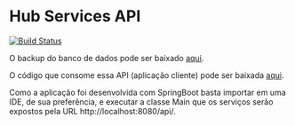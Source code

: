 # Hub Services API

[![Build Status](https://travis-ci.org/leandrocgsi/simple-rest-example-swagger.svg?branch=master)](https://travis-ci.org/leandrocgsi/simple-rest-example-swagger)

O backup do banco de dados pode ser baixado [aqui](https://raw.githubusercontent.com/leandrocgsi/hub_services_api/master/BackupBancoDeDados.sql).

O código que consome essa API (aplicação cliente) pode ser baixada [aqui](https://github.com/leandrocgsi/hub_services_client).

Como a aplicação foi desenvolvida com SpringBoot basta importar em uma IDE, de sua preferência, e executar a classe Main que os serviços serão expostos pela URL http://localhost:8080/api/.
